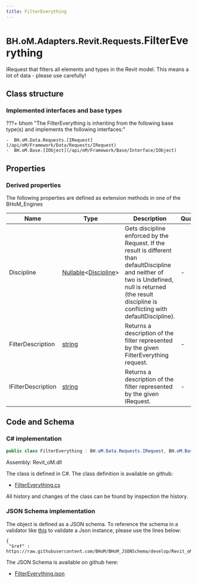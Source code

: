 ```yaml
---
title: FilterEverything
---
```


# <small>BH.oM.Adapters.Revit.Requests.</small>**FilterEverything**

IRequest that filters all elements and types in the Revit model. This means a lot of data - please use carefully!

## Class structure

### Implemented interfaces and base types

???+ bhom "The FilterEverything is inheriting from the following base type(s) and implements the following interfaces:"

    -  BH.oM.Data.Requests.[IRequest](/api/oM/Framework/Data/Requests/IRequest)
    -  BH.oM.Base.[IObject](/api/oM/Framework/Base/Interface/IObject)


## Properties

### Derived properties

The following properties are defined as extension methods in one of the BHoM_Engines

| Name             | Type             | Description      | Quantity         | Engine           |
|------------------|------------------|------------------|------------------|------------------|
| Discipline | [Nullable](https://learn.microsoft.com/en-us/dotnet/api/System.Nullable-1?view=netstandard-2.0)&lt;[Discipline](/api/oM/Adapter/Adapters/Revit/Enums/Discipline)&gt; | Gets discipline enforced by the Request. If the result is different than defaultDiscipline and neither of two is Undefined, null is returned (the result discipline is conflicting with defaultDiscipline). | - | Revit_Engine |
| FilterDescription | [string](https://learn.microsoft.com/en-us/dotnet/api/System.String?view=netstandard-2.0) | Returns a description of the filter represented by the given FilterEverything request. | - | Revit_Engine |
| IFilterDescription | [string](https://learn.microsoft.com/en-us/dotnet/api/System.String?view=netstandard-2.0) | Returns a description of the filter represented by the given IRequest. | - | Revit_Engine |


## Code and Schema

### C# implementation

``` C# title="C#"
public class FilterEverything : BH.oM.Data.Requests.IRequest, BH.oM.Base.IObject
```

Assembly: Revit_oM.dll

The class is defined in C#. The class definition is available on github:

- [FilterEverything.cs](https://github.com/BHoM/Revit_Toolkit/blob/develop/Revit_oM/Requests\FilterEverything.cs)

All history and changes of the class can be found by inspection the history.
### JSON Schema implementation

The object is defined as a JSON schema. To reference the schema in a validator like [this](https://www.jsonschemavalidator.net/) to validate a Json instance, please use the lines below:

``` { .json .copy .select } title="JSON Schema"
{
 "$ref" : https://raw.githubusercontent.com/BHoM/BHoM_JSONSchema/develop/Revit_oM/Requests/FilterEverything.json}
```

The JSON Schema is available on github here:

- [FilterEverything.json](https://github.com/BHoM/BHoM_JSONSchema/blob/develop/Revit_oM/Requests/FilterEverything.json)

